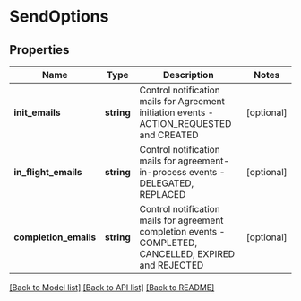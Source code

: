 # SendOptions

## Properties
Name | Type | Description | Notes
------------ | ------------- | ------------- | -------------
**init_emails** | **string** | Control notification mails for Agreement initiation events - ACTION_REQUESTED and CREATED | [optional] 
**in_flight_emails** | **string** | Control notification mails for agreement-in-process events - DELEGATED, REPLACED | [optional] 
**completion_emails** | **string** | Control notification mails for agreement completion events - COMPLETED, CANCELLED, EXPIRED and REJECTED | [optional] 

[[Back to Model list]](../README.md#documentation-for-models) [[Back to API list]](../README.md#documentation-for-api-endpoints) [[Back to README]](../README.md)


